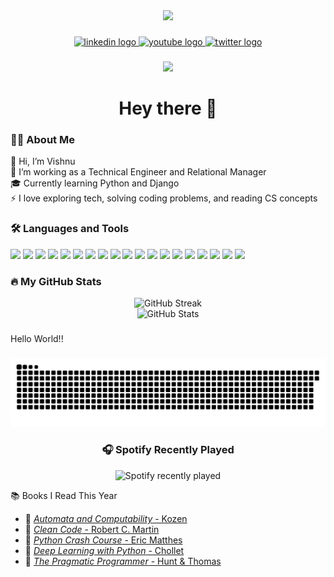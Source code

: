 <div align="center">
  <img height="150" src="https://media.giphy.com/media/M9gbBd9nbDrOTu1Mqx/giphy.gif" />
</div>

###

<div align="center">
  <a href="https://www.linkedin.com/in/your-linkedin-username/">
    <img src="https://img.shields.io/static/v1?message=LinkedIn&logo=linkedin&label=&color=0077B5&logoColor=white&labelColor=&style=for-the-badge" height="25" alt="linkedin logo" />
  </a>
  <a href="https://www.youtube.com/your-channel">
    <img src="https://img.shields.io/static/v1?message=Youtube&logo=youtube&label=&color=FF0000&logoColor=white&labelColor=&style=for-the-badge" height="25" alt="youtube logo" />
  </a>
  <a href="https://twitter.com/your-twitter">
    <img src="https://img.shields.io/static/v1?message=Twitter&logo=twitter&label=&color=1DA1F2&logoColor=white&labelColor=&style=for-the-badge" height="25" alt="twitter logo" />
  </a>
</div>

###

<div align="center">
  <img src="https://visitor-badge.laobi.icu/badge?page_id=vishnu-arU.vishnu-arU" />
</div>

###

<h1 align="center">Hey there 👋</h1>

###

### 👨‍💻 About Me

👋 Hi, I’m Vishnu  
🔭 I’m working as a Technical Engineer and Relational Manager  
🎓 Currently learning Python and Django  
⚡ I love exploring tech, solving coding problems, and reading CS concepts

###

### 🛠 Languages and Tools

<div align="left">
  <img src="https://cdn.jsdelivr.net/gh/devicons/devicon/icons/firebase/firebase-plain.svg" height="40" />
  <img src="https://cdn.jsdelivr.net/gh/devicons/devicon/icons/anaconda/anaconda-original.svg" height="40" />
  <img src="https://cdn.jsdelivr.net/gh/devicons/devicon/icons/androidstudio/androidstudio-original.svg" height="40" />
  <img src="https://cdn.jsdelivr.net/gh/devicons/devicon/icons/bootstrap/bootstrap-original.svg" height="40" />
  <img src="https://cdn.jsdelivr.net/gh/devicons/devicon/icons/c/c-original.svg" height="40" />
  <img src="https://cdn.jsdelivr.net/gh/devicons/devicon/icons/dart/dart-original.svg" height="40" />
  <img src="https://cdn.jsdelivr.net/gh/devicons/devicon/icons/flutter/flutter-original.svg" height="40" />
  <img src="https://cdn.jsdelivr.net/gh/devicons/devicon/icons/html5/html5-original.svg" height="40" />
  <img src="https://cdn.jsdelivr.net/gh/devicons/devicon/icons/javascript/javascript-original.svg" height="40" />
  <img src="https://cdn.jsdelivr.net/gh/devicons/devicon/icons/matlab/matlab-original.svg" height="40" />
  <img src="https://cdn.jsdelivr.net/gh/devicons/devicon/icons/mysql/mysql-original.svg" height="40" />
  <img src="https://cdn.jsdelivr.net/gh/devicons/devicon/icons/nodejs/nodejs-original.svg" height="40" />
  <img src="https://cdn.jsdelivr.net/gh/devicons/devicon/icons/numpy/numpy-original.svg" height="40" />
  <img src="https://cdn.jsdelivr.net/gh/devicons/devicon/icons/opencv/opencv-original.svg" height="40" />
  <img src="https://cdn.jsdelivr.net/gh/devicons/devicon/icons/pandas/pandas-original.svg" height="40" />
  <img src="https://cdn.jsdelivr.net/gh/devicons/devicon/icons/php/php-original.svg" height="40" />
  <img src="https://cdn.jsdelivr.net/gh/devicons/devicon/icons/postgresql/postgresql-original.svg" height="40" />
  <img src="https://cdn.jsdelivr.net/gh/devicons/devicon/icons/python/python-original.svg" height="40" />
  <img src="https://cdn.jsdelivr.net/gh/devicons/devicon/icons/tensorflow/tensorflow-original.svg" height="40" />
</div>

###

### 🔥 My GitHub Stats

<div align="center">
  <img src="https://streak-stats.demolab.com?user=vishnu-arU&theme=dark&hide_border=false&border_radius=5" height="220" alt="GitHub Streak" />
</div>

<div align="center">
  <img src="https://github-readme-stats.vercel.app/api?username=vishnu-arU&show_icons=true&theme=dark&hide_border=false" height="200" alt="GitHub Stats" />
</div>

###

<p align="left">Hello World!!</p>

###

<img src="https://raw.githubusercontent.com/vishnu-arU/vishnu-arU/output/snake.svg" alt="Snake animation" />

###

<div align="center">
  <h3>🎧 Spotify Recently Played</h3>
  <img src="https://spotify-recently-played-readme.vercel.app/api?user=31mirnabr7mdrfjsppce7svxp6qu&width=400" alt="Spotify recently played" />
</div>


📚 Books I Read This Year

- 📘 [*Automata and Computability* - Kozen](https://www.springer.com/gp/book/9780387949079)  
- 📙 [*Clean Code* - Robert C. Martin](https://www.oreilly.com/library/view/clean-code/9780136083238/)  
- 📗 [*Python Crash Course* - Eric Matthes](https://nostarch.com/pythoncrashcourse2e)  
- 📕 [*Deep Learning with Python* - Chollet](https://www.manning.com/books/deep-learning-with-python)  
- 📒 [*The Pragmatic Programmer* - Hunt & Thomas](https://pragprog.com/titles/tpp20/the-pragmatic-programmer-20th-anniversary-edition/)

###
